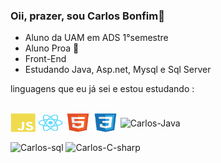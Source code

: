 ###  Oii, prazer, sou Carlos Bonfim👋

- Aluno da UAM em ADS 1°semestre
- Aluno Proa 💙
- Front-End
- Estudando Java, Asp.net, Mysql e Sql Server


linguagens que eu já sei e estou estudando
:
<div style="display: inline_block"><br>
  <img align="center" alt="Carlos-Js" height="30" width="40" src="https://raw.githubusercontent.com/devicons/devicon/master/icons/javascript/javascript-plain.svg">
  <img align="center" alt="Carlos-React" height="30" width="40" src="https://raw.githubusercontent.com/devicons/devicon/master/icons/react/react-original.svg">
  <img align="center" alt="Carlos-HTML" height="30" width="40" src="https://raw.githubusercontent.com/devicons/devicon/master/icons/html5/html5-original.svg">
  <img align="center" alt="Carlos-CSS" height="30" width="40" src="https://raw.githubusercontent.com/devicons/devicon/master/icons/css3/css3-original.svg">
 <img align="center" alt="Carlos-Java" height="50" width="60" src="https://cdn.jsdelivr.net/gh/devicons/devicon@latest/icons/java/java-original-wordmark.svg" />

 <img align="center" alt="Carlos-sql" height="30" width="40" 
   src="https://cdn.jsdelivr.net/gh/devicons/devicon@latest/icons/microsoftsqlserver/microsoftsqlserver-original-wordmark.svg" />  <img  align="center" alt="Carlos-C-sharp" height="50" width="60" src="https://cdn.jsdelivr.net/gh/devicons/devicon@latest/icons/csharp/csharp-plain.svg" /> 
                
</div>

